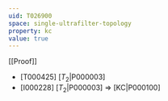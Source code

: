 ```yaml
---
uid: T026900
space: single-ultrafilter-topology
property: kc
value: true
---
```

[[Proof]]

* [T000425] [$T_2$|P000003]
* [I000228] [$T_2$|P000003] => [KC|P000100]

